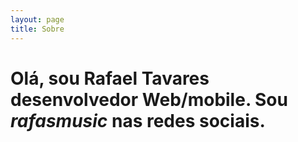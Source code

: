 ```yaml
---
layout: page
title: Sobre
---
```


<div class="">
    
</div>
<h1>Olá, sou Rafael Tavares desenvolvedor Web/mobile.  Sou <em>rafasmusic</em> nas redes sociais.</h1>
